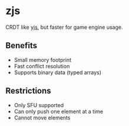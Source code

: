 # zjs

CRDT like [yjs](https://github.com/yjs/yjs), but faster for game engine usage.

## Benefits

- Small memory footprint
- Fast conflict resolution
- Supports binary data (typed arrays)

## Restrictions

- Only SFU supported
- Can only push one element at a time
- Cannot move elements
